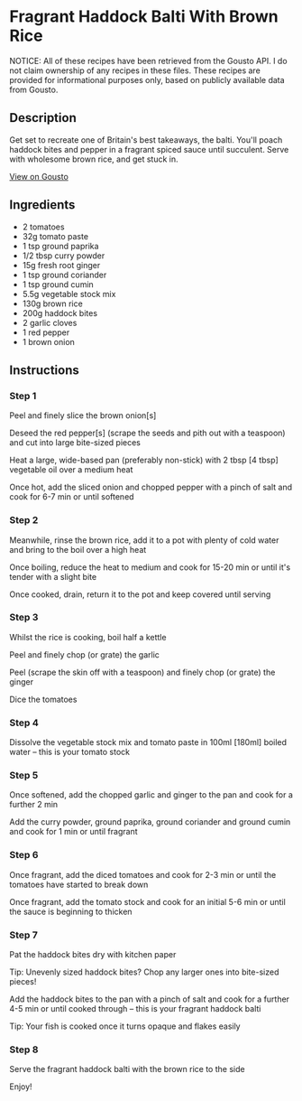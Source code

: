 # Fragrant Haddock Balti With Brown Rice

NOTICE: All of these recipes have been retrieved from the Gousto API. I do not claim ownership of any recipes in these files. These recipes are provided for informational purposes only, based on publicly available data from Gousto.

## Description

Get set to recreate one of Britain's best takeaways, the balti. You'll poach haddock bites and pepper in a fragrant spiced sauce until succulent. Serve with wholesome brown rice, and get stuck in. 

[View on Gousto](https://www.gousto.co.uk/recipes/cookbook/bangin-haddock-balti)

## Ingredients

- 2 tomatoes
- 32g tomato paste
- 1 tsp ground paprika
- 1/2 tbsp curry powder
- 15g fresh root ginger
- 1 tsp ground coriander
- 1 tsp ground cumin
- 5.5g vegetable stock mix
- 130g brown rice
- 200g haddock bites
- 2 garlic cloves
- 1 red pepper
- 1 brown onion

## Instructions


### Step 1

Peel and finely slice the brown onion<span class="text-danger">[s]</span>

Deseed the red pepper<span class="text-danger">[s]</span> (scrape the seeds and pith out with a teaspoon) and cut into large bite-sized pieces

Heat a large, wide-based pan (preferably non-stick) with 2 tbsp <span class="text-danger">[4 tbsp]</span> vegetable oil over a medium heat

Once hot, add the sliced onion and chopped pepper with a pinch of salt and cook for 6-7 min or until softened


### Step 2

Meanwhile, rinse the brown rice, add it to a pot with plenty of cold water and bring to the boil over a high heat

Once boiling, reduce the heat to medium and cook for 15-20 min or until it's tender with a slight bite

Once cooked, drain, return it to the pot and keep covered until serving


### Step 3

Whilst the rice is cooking, boil half a kettle

Peel and finely chop (or grate) the garlic

Peel (scrape the skin off with a teaspoon) and finely chop (or grate) the ginger

Dice the tomatoes


### Step 4

Dissolve the vegetable stock mix and tomato paste in 100ml <span class="text-danger">[180ml]</span> boiled water – this is your tomato stock


### Step 5

Once softened, add the chopped garlic and ginger to the pan and cook for a further 2 min

Add the curry powder, ground paprika, ground coriander and ground cumin and cook for 1 min or until fragrant


### Step 6

Once fragrant, add the diced tomatoes and cook for 2-3 min or until the tomatoes have started to break down

Once fragrant, add the tomato stock and cook for an initial 5-6 min or until the sauce is beginning to thicken


### Step 7

Pat the haddock bites dry with kitchen paper

Tip: Unevenly sized haddock bites? Chop any larger ones into bite-sized pieces!

Add the haddock bites to the pan with a pinch of salt and cook for a further 4-5 min or until cooked through – this is your fragrant haddock balti

Tip: Your fish is cooked once it turns opaque and flakes easily

### Step 8

Serve the fragrant haddock balti with the brown rice to the side

Enjoy!

